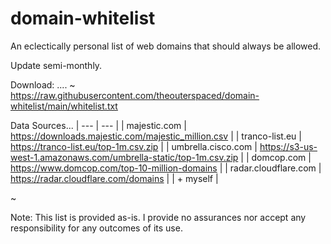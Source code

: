 # domain-whitelist

An eclectically personal list of web domains that should always be allowed.

Update semi-monthly.

Download:
....
~ https://raw.githubusercontent.com/theouterspaced/domain-whitelist/main/whitelist.txt

Data Sources...
| --- | --- |
| majestic.com | https://downloads.majestic.com/majestic_million.csv |
| tranco-list.eu | https://tranco-list.eu/top-1m.csv.zip |
| umbrella.cisco.com | https://s3-us-west-1.amazonaws.com/umbrella-static/top-1m.csv.zip |
| domcop.com | https://www.domcop.com/top-10-million-domains |
| radar.cloudflare.com | https://radar.cloudflare.com/domains |
| + myself |

~

Note: This list is provided as-is. I provide no assurances nor accept any responsibility for any outcomes of its use.


